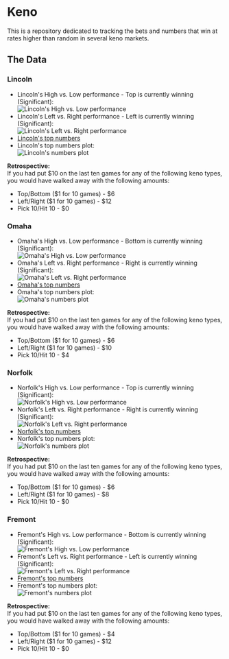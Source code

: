 # Keno  

This is a repository dedicated to tracking the bets and numbers that win at rates higher than random in several keno markets.  

## The Data  

### Lincoln  

 - Lincoln's High vs. Low performance - Top is currently winning (Significant):  
 ![Lincoln's High vs. Low performance](https://github.com/azdaly/Keno/blob/main/data/output/lincoln_top_vs_bottom.png)
 - Lincoln's Left vs. Right performance - Left is currently winning (Significant):  
 ![Lincoln's Left vs. Right performance](https://github.com/azdaly/Keno/blob/main/data/output/lincoln_left_vs_right.png)
 - [Lincoln's top numbers](https://github.com/azdaly/Keno/blob/main/data/output/Lincoln_top_numbers.txt)
 - Lincoln's top numbers plot:  
 ![Lincoln's numbers plot](https://github.com/azdaly/Keno/blob/main/data/output/lincoln_top_numbers.png)

 **Retrospective:**  
 If you had put $10 on the last ten games for any of the following keno types, you would have walked away with the following amounts:
  - Top/Bottom ($1 for 10 games) - $6
  - Left/Right ($1 for 10 games) - $12
  - Pick 10/Hit 10 - $0

### Omaha  

 - Omaha's High vs. Low performance - Bottom is currently winning (Significant):  
 ![Omaha's High vs. Low performance](https://github.com/azdaly/Keno/blob/main/data/output/omaha_top_vs_bottom.png)
 - Omaha's Left vs. Right performance - Right is currently winning (Significant):  
 ![Omaha's Left vs. Right performance](https://github.com/azdaly/Keno/blob/main/data/output/omaha_left_vs_right.png)
 - [Omaha's top numbers](https://github.com/azdaly/Keno/blob/main/data/output/Omaha_top_numbers.txt)
 - Omaha's top numbers plot:  
 ![Omaha's numbers plot](https://github.com/azdaly/Keno/blob/main/data/output/omaha_top_numbers.png)

 **Retrospective:**  
 If you had put $10 on the last ten games for any of the following keno types, you would have walked away with the following amounts:
  - Top/Bottom ($1 for 10 games) - $6
  - Left/Right ($1 for 10 games) - $10
  - Pick 10/Hit 10 - $4

### Norfolk  

 - Norfolk's High vs. Low performance - Top is currently winning (Significant):  
 ![Norfolk's High vs. Low performance](https://github.com/azdaly/Keno/blob/main/data/output/norfolk_top_vs_bottom.png)
 - Norfolk's Left vs. Right performance - Right is currently winning (Significant):  
 ![Norfolk's Left vs. Right performance](https://github.com/azdaly/Keno/blob/main/data/output/norfolk_left_vs_right.png)
 - [Norfolk's top numbers](https://github.com/azdaly/Keno/blob/main/data/output/Norfolk_top_numbers.txt)
 - Norfolk's top numbers plot:  
 ![Norfolk's numbers plot](https://github.com/azdaly/Keno/blob/main/data/output/norfolk_top_numbers.png)

 **Retrospective:**  
 If you had put $10 on the last ten games for any of the following keno types, you would have walked away with the following amounts:
  - Top/Bottom ($1 for 10 games) - $6
  - Left/Right ($1 for 10 games) - $8
  - Pick 10/Hit 10 - $0

### Fremont  

 - Fremont's High vs. Low performance - Bottom is currently winning (Significant):  
 ![Fremont's High vs. Low performance](https://github.com/azdaly/Keno/blob/main/data/output/fremont_top_vs_bottom.png)
 - Fremont's Left vs. Right performance - Left is currently winning (Significant):   
 ![Fremont's Left vs. Right performance](https://github.com/azdaly/Keno/blob/main/data/output/fremont_left_vs_right.png)
 - [Fremont's top numbers](https://github.com/azdaly/Keno/blob/main/data/output/Fremont_top_numbers.txt)
 - Fremont's top numbers plot:  
 ![Fremont's numbers plot](https://github.com/azdaly/Keno/blob/main/data/output/fremont_top_numbers.png)

 **Retrospective:**  
 If you had put $10 on the last ten games for any of the following keno types, you would have walked away with the following amounts:
  - Top/Bottom ($1 for 10 games) - $4
  - Left/Right ($1 for 10 games) - $12
  - Pick 10/Hit 10 - $0
